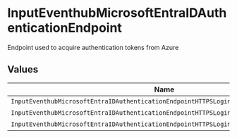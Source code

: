 # InputEventhubMicrosoftEntraIDAuthenticationEndpoint

Endpoint used to acquire authentication tokens from Azure


## Values

| Name                                                                                    | Value                                                                                   |
| --------------------------------------------------------------------------------------- | --------------------------------------------------------------------------------------- |
| `InputEventhubMicrosoftEntraIDAuthenticationEndpointHTTPSLoginMicrosoftonlineCom`       | https://login.microsoftonline.com                                                       |
| `InputEventhubMicrosoftEntraIDAuthenticationEndpointHTTPSLoginMicrosoftonlineUs`        | https://login.microsoftonline.us                                                        |
| `InputEventhubMicrosoftEntraIDAuthenticationEndpointHTTPSLoginPartnerMicrosoftonlineCn` | https://login.partner.microsoftonline.cn                                                |